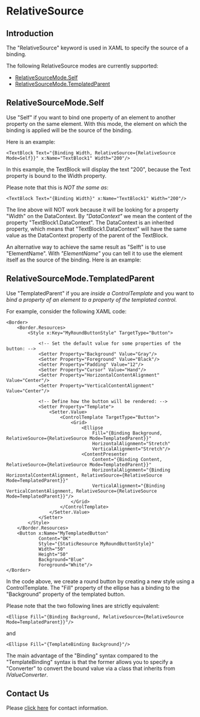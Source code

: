 # RelativeSource

## Introduction

The "RelativeSource" keyword is used in XAML to specify the source of a binding.

The following RelativeSource modes are currently supported:

* [RelativeSourceMode.Self](#relativesourcemodeself)
* [RelativeSourceMode.TemplatedParent](#relativesourcemodetemplatedparent)


## RelativeSourceMode.Self
Use "Self" if you want to bind one property of an element to another property on the same element. With this mode, the element on which the binding is applied will be the source of the binding.

Here is an example:

`<TextBlock Text="{Binding Width, RelativeSource={RelativeSource Mode=Self}}" x:Name="TextBlock1" Width="200"/>`

In this example, the TextBlock will display the text "200", because the Text property is bound to the Width property.

Please note that this is *NOT the same as*:

`<TextBlock Text="{Binding Width}" x:Name="TextBlock1" Width="200"/>`

The line above will NOT work because it will be looking for a property "Width" on the DataContext. By *"DataContext"* we mean the content of the property "TextBlock1.DataContext". The DataContext is an inherited property, which means that "TextBlock1.DataContext" will have the same value as the DataContext property of the parent of the TextBlock.

An alternative way to achieve the same result as "Selft" is to use "ElementName". With *"ElementName"* you can tell it to use the element itself as the source of the binding. Here is an example:

<TextBlock Text="{Binding Width, ElementName=TextBlock1}" x:Name="TextBlock1" Width="200"/>


## RelativeSourceMode.TemplatedParent

Use "TemplatedParent" if you are *inside a ControlTemplate* and you want to *bind a property of an element to a property of the templated control.*

For example, consider the following XAML code:
```
<Border>
    <Border.Resources>
        <Style x:Key="MyRoundButtonStyle" TargetType="Button">

            <!-- Set the default value for some properties of the button: -->
            <Setter Property="Background" Value="Gray"/>
            <Setter Property="Foreground" Value="Black"/>
            <Setter Property="Padding" Value="12"/>
            <Setter Property="Cursor" Value="Hand"/>
            <Setter Property="HorizontalContentAlignment" Value="Center"/>
            <Setter Property="VerticalContentAlignment" Value="Center"/>

            <!-- Define how the button will be rendered: -->
            <Setter Property="Template">
                <Setter.Value>
                    <ControlTemplate TargetType="Button">
                        <Grid>
                            <Ellipse
                                Fill="{Binding Background, RelativeSource={RelativeSource Mode=TemplatedParent}}"
                                HorizontalAlignment="Stretch"
                                VerticalAlignment="Stretch"/>
                            <ContentPresenter
                                Content="{Binding Content, RelativeSource={RelativeSource Mode=TemplatedParent}}"
                                HorizontalAlignment="{Binding HorizontalContentAlignment, RelativeSource={RelativeSource Mode=TemplatedParent}}"
                                VerticalAlignment="{Binding VerticalContentAlignment, RelativeSource={RelativeSource Mode=TemplatedParent}}"/>
                        </Grid>
                    </ControlTemplate>
                </Setter.Value>
            </Setter>
        </Style>
    </Border.Resources>
    <Button x:Name="MyTemplatedButton"
            Content="OK"
            Style="{StaticResource MyRoundButtonStyle}"
            Width="50"
            Height="50"
            Background="Blue"
            Foreground="White"/>
</Border>
```

In the code above, we create a round button by creating a new style using a ControlTemplate. The "Fill" property of the ellipse has a binding to the "Background" property of the templated button.

Please note that the two following lines are strictly equivalent:

`<Ellipse Fill="{Binding Background, RelativeSource={RelativeSource Mode=TemplatedParent}}"/>`

and

`<Ellipse Fill="{TemplateBinding Background}"/>`

The main advantage of the "Binding" syntax compared to the "TemplateBinding" syntax is that the former allows you to specify a "Converter" to convert the bound value via a class that inherits from *IValueConverter*.

## Contact Us
Please [click here](https://opensilver.net/contact.aspx) for contact information.
